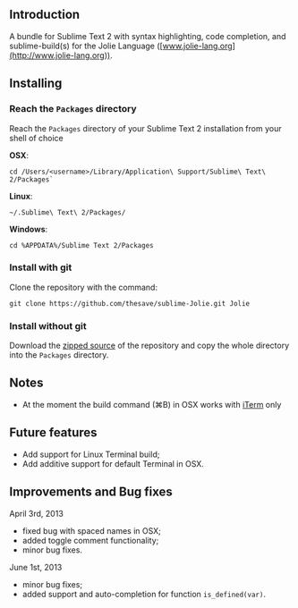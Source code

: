 ## Introduction

A bundle for Sublime Text 2 with syntax highlighting, code completion, and sublime-build(s) for the Jolie Language ([www.jolie-lang.org](http://www.jolie-lang.org)).

## Installing

### Reach the `Packages` directory 
Reach the `Packages` directory of your Sublime Text 2 installation from your shell of choice

**OSX**:

	cd /Users/<username>/Library/Application\ Support/Sublime\ Text\ 2/Packages`

**Linux**:

	~/.Sublime\ Text\ 2/Packages/

**Windows**:

	cd %APPDATA%/Sublime Text 2/Packages

### Install with git

Clone the repository with the command:

	git clone https://github.com/thesave/sublime-Jolie.git Jolie

### Install without git

Download the [zipped source](https://github.com/thesave/sublime-Jolie/archive/master.zip) of the repository and copy the whole directory into the `Packages` directory.

## Notes

- At the moment the build command (⌘B) in OSX works with [iTerm](http://www.iterm2.com) only

## Future features

- Add support for Linux Terminal build;
- Add additive support for default Terminal in OSX.

## Improvements and Bug fixes

April 3rd, 2013

- fixed bug with spaced names in OSX;
- added toggle comment functionality;
- minor bug fixes.

June 1st, 2013

- minor bug fixes;
- added support and auto-completion for function `is_defined(var)`.